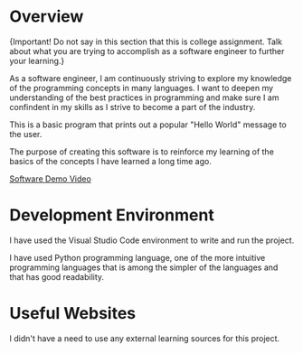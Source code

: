 # Overview

{Important!  Do not say in this section that this is college assignment.  Talk about what you are trying to accomplish as a software engineer to further your learning.}

As a software engineer, I am continuously striving to explore my knowledge of the programming concepts in many languages. I want to deepen my understanding of the best practices in programming and make sure I am confindent in my skills as I strive to become a part of the industry.

This is a basic program that prints out a popular "Hello World" message to the user. 

The purpose of creating this software is to reinforce my learning of the basics of the concepts I have learned a long time ago. 

[Software Demo Video](https://app.vidcast.io/share/41f3a9e1-0e98-4627-9515-6dcc0aba3443)

# Development Environment

I have used the Visual Studio Code environment to write and run the project. 

I have used Python programming language, one of the more intuitive programming languages that is among the simpler of the languages and that has good readability.

# Useful Websites

I didn't have a need to use any external learning sources for this project.